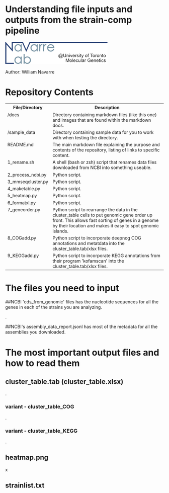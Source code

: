# Understanding file inputs and outputs from the strain-comp pipeline

![Navarre lab logo2](/docs/logo.png)


Author: William Navarre


# Repository Contents

<table>
<tr><th>File/Directory</th><th>Description</th></tr>
<tr><td valign="top">/docs</td><td valign="top">Directory containing markdown files (like this one) and images that are found within the markdown docs. </td><tr>
<tr><td valign="top">/sample_data</td><td valign="top">Directory containing sample data for you to work with when testing the directory.</td><tr>
<tr><td valign="top">README.md</td><td valign="top">The main markdown file explaining the purpose and contents of the repository, listing of links to specific content.</td><tr>
<tr><td valign="top">1_rename.sh</td><td valign="top">A shell (bash or zsh) script that renames data files downloaded from NCBI into something useable. </td><tr>
<tr><td valign="top">2_process_ncbi.py</td><td valign="top">Python script. </td><tr>
<tr><td valign="top">3_mmseqcluster.py</td><td valign="top">Python script. </td><tr>
<tr><td valign="top">4_maketable.py</td><td valign="top">Python script. </td><tr>
<tr><td valign="top">5_heatmap.py</td><td valign="top">Python script. </td><tr>
<tr><td valign="top">6_formatxl.py</td><td valign="top">Python script. </td><tr>
<tr><td valign="top">7_geneorder.py</td><td valign="top">Python script to rearrange the data in the cluster_table cells to put genomic gene order up front.  This allows fast sorting of genes in a genome by their location and makes it easy to spot genomic islands. </td><tr>
<tr><td valign="top">8_COGadd.py</td><td valign="top">Python script to incorporate deepnog COG annotations and metatdata into the cluster_table.tab/xlsx files. </td><tr>
<tr><td valign="top">9_KEGGadd.py</td><td valign="top">Python script to incorporate KEGG annotations from their program 'kofamscan' into the cluster_table.tab/xlsx files. </td><tr>
</table>


# The files you need to input

##NCBI 'cds_from_genomic' files has the nucleotide sequences for all the genes in each of the strains you are analyzing. 

.

##NCBI's assembly_data_report.jsonl has most of the metadata for all the assemblies you downloaded.



# The most important output files and how to read them

## cluster_table.tab (cluster_table.xlsx)

.

### variant - cluster_table_COG

.

### variant - cluster_table_KEGG

.

## heatmap.png

x

## strainlist.txt


